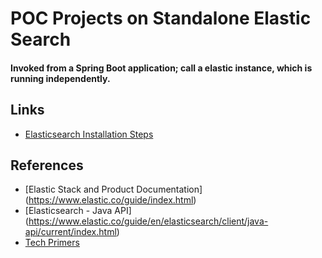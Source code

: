 # POC Projects on Standalone Elastic Search
#### Invoked from a Spring Boot application; call a elastic instance, which is running independently.

## Links
- [Elasticsearch Installation Steps](https://www.elastic.co/downloads/elasticsearch)

## References
- [Elastic Stack and Product Documentation] (https://www.elastic.co/guide/index.html)
- [Elasticsearch - Java API] (https://www.elastic.co/guide/en/elasticsearch/client/java-api/current/index.html)
- [Tech Primers](https://www.youtube.com/watch?v=43QSEpHuENs)
